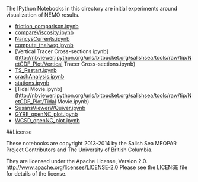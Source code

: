 The IPython Notebooks in this directory are initial experiments
around visualization of NEMO results.

* [friction_comparison.ipynb](http://nbviewer.ipython.org/urls/bitbucket.org/salishsea/tools/raw/tip/NetCDF_Plot/friction_comparison.ipynb)
* [compareViscosity.ipynb](http://nbviewer.ipython.org/urls/bitbucket.org/salishsea/tools/raw/tip/NetCDF_Plot/compareViscosity.ipynb)
* [NancysCurrents.ipynb](http://nbviewer.ipython.org/urls/bitbucket.org/salishsea/tools/raw/tip/NetCDF_Plot/NancysCurrents.ipynb)
* [compute_thalweg.ipynb](http://nbviewer.ipython.org/urls/bitbucket.org/salishsea/tools/raw/tip/NetCDF_Plot/compute_thalweg.ipynb)
* [Vertical Tracer Cross-sections.ipynb](http://nbviewer.ipython.org/urls/bitbucket.org/salishsea/tools/raw/tip/NetCDF_Plot/Vertical Tracer Cross-sections.ipynb)
* [TS_Restart.ipynb](http://nbviewer.ipython.org/urls/bitbucket.org/salishsea/tools/raw/tip/NetCDF_Plot/TS_Restart.ipynb)
* [crashAnalysis.ipynb](http://nbviewer.ipython.org/urls/bitbucket.org/salishsea/tools/raw/tip/NetCDF_Plot/crashAnalysis.ipynb)
* [stations.ipynb](http://nbviewer.ipython.org/urls/bitbucket.org/salishsea/tools/raw/tip/NetCDF_Plot/stations.ipynb)
* [Tidal Movie.ipynb](http://nbviewer.ipython.org/urls/bitbucket.org/salishsea/tools/raw/tip/NetCDF_Plot/Tidal Movie.ipynb)
* [SusansViewerWQuiver.ipynb](http://nbviewer.ipython.org/urls/bitbucket.org/salishsea/tools/raw/tip/NetCDF_Plot/SusansViewerWQuiver.ipynb)
* [GYRE_openNC_plot.ipynb](http://nbviewer.ipython.org/urls/bitbucket.org/salishsea/tools/raw/tip/NetCDF_Plot/GYRE_openNC_plot.ipynb)
* [WCSD_openNC_plot.ipynb](http://nbviewer.ipython.org/urls/bitbucket.org/salishsea/tools/raw/tip/NetCDF_Plot/WCSD_openNC_plot.ipynb)

##License

These notebooks are copyright 2013-2014
by the Salish Sea MEOPAR Project Contributors
and The University of British Columbia.

They are licensed under the Apache License, Version 2.0.
http://www.apache.org/licenses/LICENSE-2.0
Please see the LICENSE file for details of the license.
